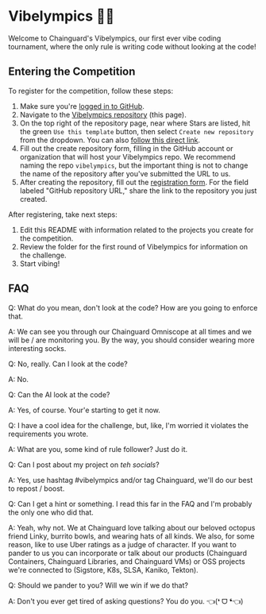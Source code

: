 # Vibelympics 🏅✨

Welcome to Chainguard's Vibelympics, our first ever vibe coding tournament, where the only rule is writing code without looking at the code! 

## Entering the Competition

To register for the competition, follow these steps:

1. Make sure you're [logged in to GitHub](https://github.com/login).
2. Navigate to the [Vibelympics repository](https://github.com/chainguard-demo/vibelympics#) (this page).
3. On the top right of the repository page, near where Stars are listed, hit the green `Use this template` button, then select `Create new repository` from the dropdown. You can also [follow this direct link](https://github.com/new?template_name=vibelympics&template_owner=chainguard-demo).
4. Fill out the create repository form, filling in the GitHub account or organization that will host your Vibelympics
 repo. We recommend naming the repo `vibelympics`, but the important thing is not to change the name of the repository after you've submitted the URL to us.
5. After creating the repository, fill out the [registration form](https://vibelympics.splashthat.com/). For the field labeled "GitHub repository URL," share the link to the repository you just created.

After registering, take next steps:

1. Edit this README with information related to the projects you create for the competition.
2. Review the folder for the first round of Vibelympics for information on the challenge.
3. Start vibing!

## FAQ

Q: What do you mean, don't look at the code? How are you going to enforce that.

A: We can see you through our Chainguard Omniscope at all times and we will be / are monitoring you. By the way, you should consider wearing more interesting socks.

Q: No, really. Can I look at the code?

A: No.

Q: Can the AI look at the code?

A: Yes, of course. Your'e starting to get it now.

Q: I have a cool idea for the challenge, but, like, I'm worried it violates the requirements you wrote.

A: What are you, some kind of rule follower? Just do it.

Q: Can I post about my project on *teh socials*?

A: Yes, use hashtag #vibelympics and/or tag Chainguard, we'll do our best to repost / boost.

Q: Can I get a hint or something. I read this far in the FAQ and I'm probably the only one who did that.

A: Yeah, why not. We at Chainguard love talking about our beloved octopus friend Linky, burrito bowls, and wearing hats of all kinds. We also, for some reason, like to use Uber ratings as a judge of character. If you want to pander to us you can incorporate or talk about our products (Chainguard Containers, Chainguard Libraries, and Chainguard VMs) or OSS projects we're connected to (Sigstore, K8s, SLSA, Kaniko, Tekton). 

Q: Should we pander to you? Will we win if we do that?

A: Don't you ever get tired of asking questions? You do you. 👈(❛ ᗜ ❛👈)

